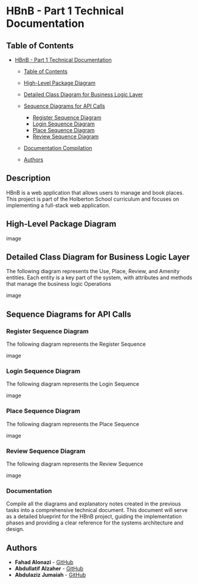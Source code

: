 # HBnB - Part 1 Technical Documentation

## Table of Contents
- [HBnB - Part 1 Technical Documentation](#hbnb---part-1)
  - [Table of Contents](#table-of-contents)
  - [High-Level Package Diagram](#High-Level-Package-Diagram)
  - [Detailed Class Diagram for Business Logic Layer](#Detailed-Class-Diagram-for-Business-Logic-Layer)
  - [Sequence Diagrams for API Calls](#Sequence-Diagrams-for-API-Calls)
	- [Register Sequence Diagram](#Register-Sequence-Diagram)
	- [Login Sequence Diagram](#Login-Sequence-Diagram)
	- [Place Sequence Diagram](#Place-Sequence-Diagram)
	- [Review Sequence Diagram](#Review-Sequence-Diagram)

  - [Documentation Compilation](#Documentation-Compilation)
  - [Authors](#authors)

## Description
HBnB is a web application that allows users to manage and book places. This project is part of the Holberton School curriculum and focuses on implementing a full-stack web application.

## High-Level Package Diagram

image

## Detailed Class Diagram for Business Logic Layer
The following diagram represents the Use, Place, Review, and Amenity entities. Each entity is a key part of the system, with attributes and methods that manage the business logic Operations

image


## Sequence Diagrams for API Calls

### Register Sequence Diagram

The following diagram represents the Register Sequence

image

### Login Sequence Diagram

The following diagram represents the Login Sequence

image

### Place Sequence Diagram

The following diagram represents the Place Sequence

image

### Review Sequence Diagram

The following diagram represents the Review Sequence

image

### Documentation
Compile all the diagrams and explanatory notes created in the previous tasks into a comprehensive technical document. This document will serve as a detailed blueprint for the HBnB project, guiding the implementation phases and providing a clear reference for the systems architecture and design.


## Authors
- **Fahad Alonazi** - [GitHub](https://github.com/Froot1)
- **Abdullatif Alzaher** - [GitHub](https://github.com/)
- **Abdulaziz Jumaiah** - [GitHub](https://github.com/)

